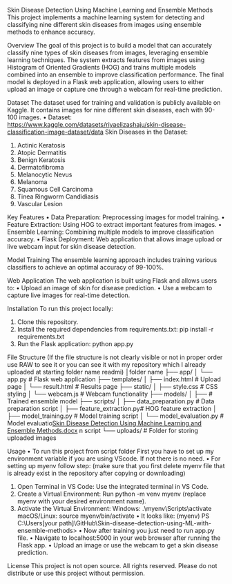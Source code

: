 Skin Disease Detection Using Machine Learning and Ensemble Methods
This project implements a machine learning system for detecting and classifying nine different skin diseases from images using ensemble methods to enhance accuracy.


Overview
The goal of this project is to build a model that can accurately classify nine types of skin diseases from images, leveraging ensemble learning techniques. The system extracts features from images using Histogram of Oriented Gradients (HOG) and trains multiple models combined into an ensemble to improve classification performance. The final model is deployed in a Flask web application, allowing users to either upload an image or capture one through a webcam for real-time prediction.


Dataset
The dataset used for training and validation is publicly available on Kaggle. It contains images for nine different skin diseases, each with 90-100 images.
•	Dataset: https://www.kaggle.com/datasets/riyaelizashaju/skin-disease-classification-image-dataset/data
Skin Diseases in the Dataset:
1.	Actinic Keratosis
2.	Atopic Dermatitis
3.	Benign Keratosis
4.	Dermatofibroma
5.	Melanocytic Nevus
6.	Melanoma
7.	Squamous Cell Carcinoma
8.	Tinea Ringworm Candidiasis
9.	Vascular Lesion


Key Features
•	Data Preparation: Preprocessing images for model training.
•	Feature Extraction: Using HOG to extract important features from images.
•	Ensemble Learning: Combining multiple models to improve classification accuracy.
•	Flask Deployment: Web application that allows image upload or live webcam input for skin disease detection.


Model Training
The ensemble learning approach includes training various classifiers to achieve an optimal accuracy of 99-100%.

Web Application
The web application is built using Flask and allows users to:
•	Upload an image of skin for disease prediction.
•	Use a webcam to capture live images for real-time detection.


Installation
To run this project locally:
1.	Clone this repository.
2.	Install the required dependencies from requirements.txt: pip install -r requirements.txt
3.	Run the Flask application: python app.py

File Structure (If the file structure is not clearly visible or not in proper order use RAW to see it or you can see it with my repository which I already uploaded at starting folder name readmi)
│folder name
├── app/
│   └── app.py               # Flask web application
├── templates/
│   ├── index.html           # Upload page
│   └── result.html          # Results page
├── static/
│   ├── style.css            # CSS styling
│   └── webcam.js            # Webcam functionality
├── models/
│   ├── # Trained ensemble model
├── scripts/
│   ├── data_preparation.py  # Data preparation script
│   ├── feature_extraction.py# HOG feature extraction
│   ├── model_training.py    # Model training script
│   └── model_evaluation.py  # Model evaluatio[Skin Disease Detection Using Machine Learning and Ensemble Methods.docx](https://github.com/user-attachments/files/17381767/Skin.Disease.Detection.Using.Machine.Learning.and.Ensemble.Methods.docx)
n script
└── uploads/                 # Folder for storing uploaded images


Usage
•	To run this project from script folder First you have to set up my environment variable if you are using VScode. If not there is no need.
•	For setting up myenv follow step: (make sure that you first delete myenv file that is already exist in the repository after copying or downloading)
1.	Open Terminal in VS Code: Use the integrated terminal in VS Code.
2.	Create a Virtual Environment: Run python -m venv myenv (replace myenv with your desired environment name).
3.	Activate the Virtual Environment:
Windows: .\myenv\Scripts\activate
macOS/Linux: source myenv/bin/activate
•	It looks like: (myenv) PS C:\Users\[your path]\GitHub\Skin-disease-detection-using-ML-with-ensemble-methods>
•	Now after training you just need to run app.py file.
•	Navigate to localhost:5000 in your web browser after running the Flask app.
•	Upload an image or use the webcam to get a skin disease prediction.


License
This project is not open source. All rights reserved. Please do not distribute or use this project without permission.

